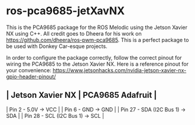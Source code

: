 # ros-pca9685-jetXavNX
This is the PCA9685 package for the ROS Melodic using the Jetson Xavier NX using C++. All credit goes to Dheera for his work on https://github.com/dheera/ros-pwm-pca9685. This is a perfect package to be used with Donkey Car-esque projects.

In order to configure the package correctly, follow the correct pinout for wiring the PCA9685 to the Jetson Xavier NX. Here is a reference pinout for your convenience: https://www.jetsonhacks.com/nvidia-jetson-xavier-nx-gpio-header-pinout/

| Jetson Xavier NX | PCA9685 Adafruit |
---------------------------------------
| Pin 2 - 5.0V     ->   VCC           |
| Pin 6 - GND      ->   GND           |
| Pin 27 - SDA (I2C Bus 1) -> SDA     |
| Pin 28 - SCL (I2C Bus 1) -> SCL     |

